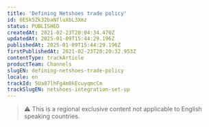 ```yaml
---
title: 'Defining Netshoes trade policy'
id: 6ESk5Zk32baNfluXbL3Xmz
status: PUBLISHED
createdAt: 2021-02-23T20:04:34.470Z
updatedAt: 2025-01-09T15:44:29.196Z
publishedAt: 2025-01-09T15:44:29.196Z
firstPublishedAt: 2021-02-23T20:20:32.953Z
contentType: trackArticle
productTeam: Channels
slugEN: defining-netshoes-trade-policy
locale: en
trackId: 5Ua87lhFg4m0kEcuyqmcCm
trackSlugEN: netshoes-integration-set-up
---
```


> ⚠️ This is a regional exclusive content not applicable to English speaking countries.
